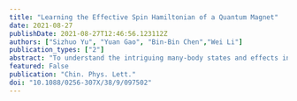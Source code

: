 ```yaml
---
title: "Learning the Effective Spin Hamiltonian of a Quantum Magnet"
date: 2021-08-27
publishDate: 2021-08-27T12:46:56.123112Z
authors: ["Sizhuo Yu", "Yuan Gao", "Bin-Bin Chen","Wei Li"]
publication_types: ["2"]
abstract: "To understand the intriguing many-body states and effects in the correlated quantum materials, inference of the microscopic effective Hamiltonian from experiments constitutes an important yet very challenging inverse problem. Here we propose an unbiased and efficient approach learning the effective Hamiltonian through the many-body analysis of the measured thermal data. Our approach combines the strategies including the automatic gradient and Bayesian optimization with the thermodynamics many-body solvers including the exact diagonalization and the tensor renormalization group methods. We showcase the accuracy and powerfulness of the Hamiltonian learning by applying it firstly to the thermal data generated from a given spin model, and then to realistic experimental data measured in the spin-chain compound copper nitrate and triangular-lattice magnet TmMgGaO4. The present automatic approach constitutes a unified framework of many-body thermal data analysis in the studies of quantum magnets and strongly correlated materials in general."
featured: False
publication: "Chin. Phys. Lett."
doi: "10.1088/0256-307X/38/9/097502"
---
```


